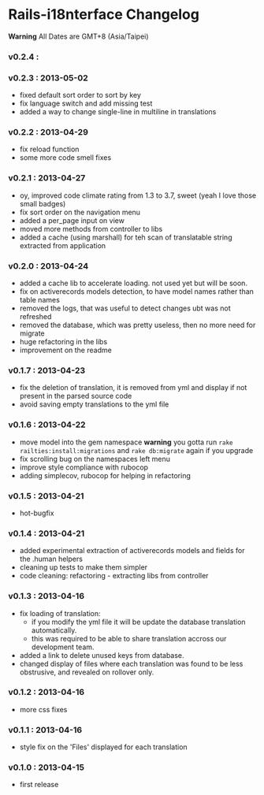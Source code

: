 Rails-i18nterface Changelog
=============================

**Warning** All Dates are GMT+8 (Asia/Taipei)

### v0.2.4 :


### v0.2.3 : 2013-05-02

* fixed default sort order to sort by key
* fix language switch and add missing test
* added a way to change single-line in multiline in translations

### v0.2.2 : 2013-04-29

* fix reload function
* some more code smell fixes

### v0.2.1 : 2013-04-27

* oy, improved code climate rating from 1.3 to 3.7, sweet (yeah I love those small badges)
* fix sort order on the navigation menu
* added a per_page input on view
* moved more methods from controller to libs
* added a cache (using marshall) for teh scan of translatable string extracted from application

### v0.2.0 : 2013-04-24

* added a cache lib to accelerate loading. not used yet but will be soon.
* fix on activerecords models detection, to have model names rather than table names
* removed the logs, that was useful to detect changes ubt was not refreshed
* removed the database, which was pretty useless, then no more need for migrate
* huge refactoring in the libs
* improvement on the readme

### v0.1.7 : 2013-04-23

* fix the deletion of translation, it is removed from yml and display if not present in the parsed source code
* avoid saving empty translations to the yml file

### v0.1.6 : 2013-04-22

* move model into the gem namespace **warning** you gotta run `rake railties:install:migrations` and `rake db:migrate` again if you upgrade
* fix scrolling bug on the namespaces left menu
* improve style compliance with rubocop
* adding simplecov, rubocop for helping in refactoring

### v0.1.5 : 2013-04-21

* hot-bugfix

### v0.1.4 : 2013-04-21

* added experimental extraction of activerecords models and fields for the .human helpers
* cleaning up tests to make them simpler
* code cleaning: refactoring - extracting libs from controller

### v0.1.3 : 2013-04-16

* fix loading of translation:
  * if you modify the yml file it will be update the database translation automatically.
  * this was required to be able to share translation accross our development team.
* added a link to delete unused keys from database.
* changed display of files where each translation was found to be less obstrusive, and revealed on rollover only.

### v0.1.2 : 2013-04-16

* more css fixes

### v0.1.1 : 2013-04-16

* style fix on the 'Files' displayed for each translation

### v0.1.0 : 2013-04-15

* first release